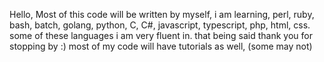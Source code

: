 Hello, Most of this code will be written by myself, 
i am learning, perl, ruby, bash, batch, golang, python, C, C#, javascript, typescript, php, html, css.
some of these languages i am very fluent in.
that being said thank you for stopping by :)
most of my code will have tutorials as well, (some may not) 
